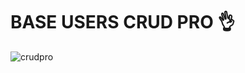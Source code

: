 # BASE USERS CRUD PRO 👌
![crudpro](https://raw.githubusercontent.com/sancode86/baseuserscrudpro/master/1.png?token=AVS567H5BHP53QVZ7PJVQQ3BZIDXI)

